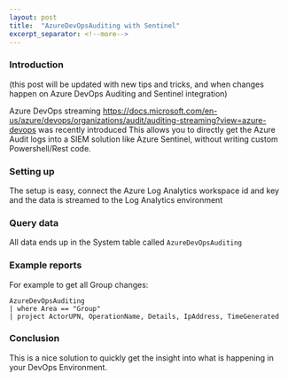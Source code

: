 ```yaml
---
layout: post
title:  "AzureDevOpsAuditing with Sentinel"
excerpt_separator: <!--more-->
---
```


### Introduction
(this post will be updated with new tips and tricks, and when changes happen on Azure DevOps Auditing and Sentinel integration)

Azure DevOps streaming https://docs.microsoft.com/en-us/azure/devops/organizations/audit/auditing-streaming?view=azure-devops was recently introduced
This allows you to directly get the Azure Audit logs into a SIEM solution like Azure Sentinel, without writing custom Powershell/Rest code.

<!--more-->
### Setting up
The setup is easy, connect the Azure Log Analytics workspace id and key and the data is streamed to the Log Analytics environment
### Query data
All data ends up in the System table called `AzureDevOpsAuditing`

### Example reports
For example to get all Group changes:
```
AzureDevOpsAuditing 
| where Area == "Group"
| project ActorUPN, OperationName, Details, IpAddress, TimeGenerated
```

### Conclusion
This is a nice solution to quickly get the insight into what is happening in your DevOps Environment.

